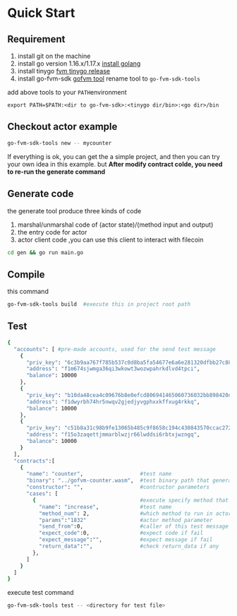 # Quick Start

## Requirement

1. install git on the machine
2. install go version 1.16.x/1.17.x [install golang](https://go.dev/doc/install)
3. install tinygo  [fvm tinygo release](https://github.com/ipfs-force-community/tinygo/tags)
4. install go-fvm-sdk [gofvm tool](https://github.com/ipfs-force-community/go-fvm-sdk/releases) rename tool to ```go-fvm-sdk-tools```

add above tools to your ```PATH```environment
```azure
export PATH=$PATH:<dir to go-fvm-sdk>:<tinygo dir/bin>:<go dir>/bin
```

## Checkout actor example

```sh
go-fvm-sdk-tools new -- mycounter
```

If everything is ok, you can get the a simple project, and then you can try your own idea in this example. but **After modify contract colde, you need to re-run the generate command**

## Generate code

the generate tool produce three kinds of code
1. marshal/unmarshal code of (actor state)/(method input and output)
2. the entry code for actor
3. actor client code ,you can use this client to interact with filecoin

```sh
cd gen && go run main.go
```

## Compile

this command 
```sh
go-fvm-sdk-tools build  #execute this in project root path
```

## Test

```sh
{
  "accounts": [ #pre-made accounts, used for the send test message
    {
      "priv_key": "6c3b9aa767f785b537c0d8ba5fa54677e6a6e281320dfbb27c889b8fa460670f",
      "address": "f1m674sjwmga36qi3wkowt3wozwpahrkdlvd4tpci",
      "balance": 10000
    },
    {
      "priv_key": "b10da48cea4c09676b8e0efcd806941465060736032bb898420d0863dca72538",
      "address": "f1dwyrbh74hr5nwqv2gjedjyvgphxxkffxug4rkkq",
      "balance": 10000
    },
    {
      "priv_key": "c51b8a31c98b9fe13065b485c9f8658c194c430843570ccac2720a3b30b47adb",
      "address": "f15o3zaqettjmmarblwzjr66lwddsi6rbtxjwzngq",
      "balance": 10000
    }
  ],
  "contracts":[
    {
      "name": "counter",                  #test name
      "binary": "../gofvm-counter.wasm",  #test binary path that generate by compile step
      "constructor": "",                  #contructor parameters
      "cases": [
        {                                 #execute specify method that defined in actor
          "name": "increase",             #test name
          "method_num": 2,                #which method to run in actor
          "params":"1832"                 #actor method parameter
          "send_from":0,                  #caller of this test message
          "expect_code":0,                #expect code if fail
          "expect_message":"",            #expect message if fail
          "return_data":"",               #check return_data if any
        },
      ]
    }
  ]
}
```

execute test command
```sh
go-fvm-sdk-tools test -- <directory for test file>
```
